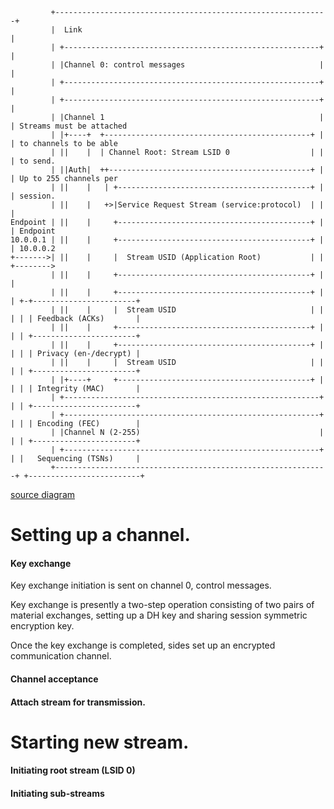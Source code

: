 ```
         +-------------------------------------------------------------+
         |  Link                                                       |
         | +---------------------------------------------------------+ |
         | |Channel 0: control messages                              | |
         | +---------------------------------------------------------+ |
         | +---------------------------------------------------------+ |
         | |Channel 1                                                | | Streams must be attached
         | |+----+  +----------------------------------------------+ | | to channels to be able
         | ||    |  | Channel Root: Stream LSID 0                  | | | to send.
         | ||Auth|  ++---------------------------------------------+ | | Up to 255 channels per
         | ||    |   | +-------------------------------------------+ | | session.
         | ||    |   +>|Service Request Stream (service:protocol)  | | |
Endpoint | ||    |     +-------------------------------------------+ | | Endpoint
10.0.0.1 | ||    |     +-------------------------------------------+ | | 10.0.0.2
+------->| ||    |     |  Stream USID (Application Root)           | | +-------->
         | ||    |     +-------------------------------------------+ | |
         | ||    |     +-------------------------------------------+ | | +-+-----------------------+
         | ||    |     |  Stream USID                              | | | | | Feedback (ACKs)       |
         | ||    |     +-------------------------------------------+ | | | +-----------------------+
         | ||    |     +-------------------------------------------+ | | | | Privacy (en-/decrypt) |
         | ||    |     |  Stream USID                              | | | | +-----------------------+
         | |+----+     +-------------------------------------------+ | | | | Integrity (MAC)       |
         | +---------------------------------------------------------+ | | +-----------------------+
         | +---------------------------------------------------------+ | | | Encoding (FEC)        |
         | |Channel N (2-255)                                        | | | +-----------------------+
         | +---------------------------------------------------------+ | |   Sequencing (TSNs)     |
         +-------------------------------------------------------------+ +-------------------------+
```
[source diagram](http://www.asciidraw.com/#6509827088975172190/1377497774)

Setting up a channel.
=====================

#### Key exchange

Key exchange initiation is sent on channel 0, control messages.

Key exchange is presently a two-step operation consisting of two pairs of material exchanges,
setting up a DH key and sharing session symmetric encryption key.

Once the key exchange is completed, sides set up an encrypted communication channel.

#### Channel acceptance
#### Attach stream for transmission.

Starting new stream.
====================
#### Initiating root stream (LSID 0)
#### Initiating sub-streams

